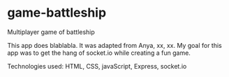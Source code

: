 # game-battleship

Multiplayer game of battleship

This app does blablabla. It was adapted from Anya, xx, xx. My goal for this app was to get the hang of socket.io while creating a fun game.

Technologies used: HTML, CSS, javaScript, Express, socket.io
